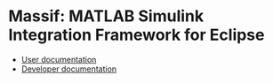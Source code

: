 # Massif: MATLAB Simulink Integration Framework for Eclipse

* [User documentation](https://viatra.github.io/massif/)
* [Developer documentation](https://github.com/viatra/massif/wiki/Developer-Guide)